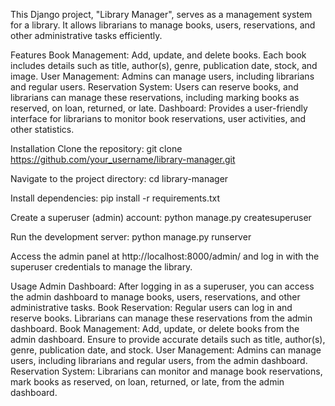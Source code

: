 This Django project, "Library Manager", serves as a management system for a library. It allows librarians to manage books, users, reservations, and other administrative tasks efficiently.

Features
Book Management: Add, update, and delete books. Each book includes details such as title, author(s), genre, publication date, stock, and image.
User Management: Admins can manage users, including librarians and regular users.
Reservation System: Users can reserve books, and librarians can manage these reservations, including marking books as reserved, on loan, returned, or late.
Dashboard: Provides a user-friendly interface for librarians to monitor book reservations, user activities, and other statistics.

Installation
Clone the repository:
git clone https://github.com/your_username/library-manager.git

Navigate to the project directory:
cd library-manager

Install dependencies:
pip install -r requirements.txt

Create a superuser (admin) account:
python manage.py createsuperuser

Run the development server:
python manage.py runserver

Access the admin panel at http://localhost:8000/admin/ and log in with the superuser credentials to manage the library.


Usage
Admin Dashboard: After logging in as a superuser, you can access the admin dashboard to manage books, users, reservations, and other administrative tasks.
Book Reservation: Regular users can log in and reserve books. Librarians can manage these reservations from the admin dashboard.
Book Management: Add, update, or delete books from the admin dashboard. Ensure to provide accurate details such as title, author(s), genre, publication date, and stock.
User Management: Admins can manage users, including librarians and regular users, from the admin dashboard.
Reservation System: Librarians can monitor and manage book reservations, mark books as reserved, on loan, returned, or late, from the admin dashboard.
